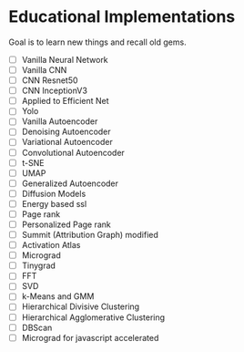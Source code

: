 # Educational Implementations

Goal is to learn new things and recall old gems.

-   [ ] Vanilla Neural Network
-   [ ] Vanilla CNN
-   [ ] CNN Resnet50
-   [ ] CNN InceptionV3
-   [ ] Applied to Efficient Net
-   [ ] Yolo
-   [ ] Vanilla Autoencoder
-   [ ] Denoising Autoencoder
-   [ ] Variational Autoencoder
-   [ ] Convolutional Autoencoder
-   [ ] t-SNE
-   [ ] UMAP
-   [ ] Generalized Autoencoder
-   [ ] Diffusion Models
-   [ ] Energy based ssl
-   [ ] Page rank
-   [ ] Personalized Page rank
-   [ ] Summit (Attribution Graph) modified
-   [ ] Activation Atlas
-   [ ] Micrograd
-   [ ] Tinygrad
-   [ ] FFT
-   [ ] SVD
-   [ ] k-Means and GMM
-   [ ] Hierarchical Divisive Clustering
-   [ ] Hierarchical Agglomerative Clustering
-   [ ] DBScan
-   [ ] Micrograd for javascript accelerated
